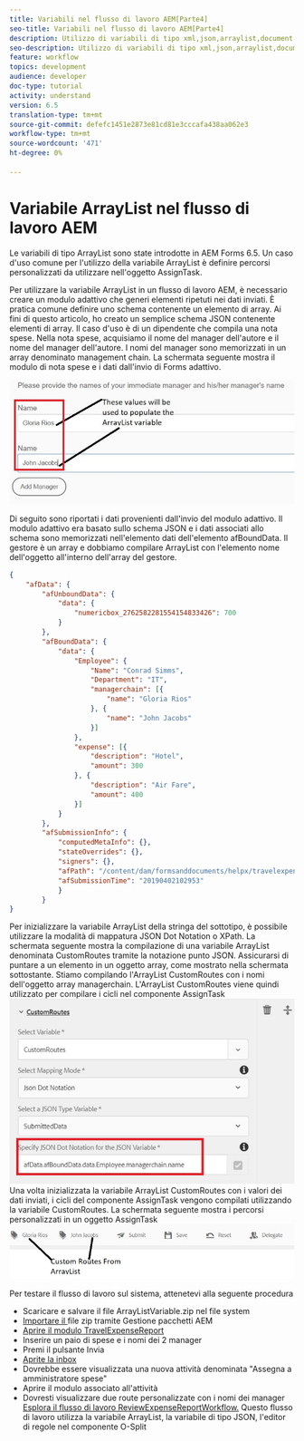 ```yaml
---
title: Variabili nel flusso di lavoro AEM[Parte4]
seo-title: Variabili nel flusso di lavoro AEM[Parte4]
description: Utilizzo di variabili di tipo xml,json,arraylist,document nel flusso di lavoro AEM
seo-description: Utilizzo di variabili di tipo xml,json,arraylist,document nel flusso di lavoro AEM
feature: workflow
topics: development
audience: developer
doc-type: tutorial
activity: understand
version: 6.5
translation-type: tm+mt
source-git-commit: defefc1451e2873e81cd81e3cccafa438aa062e3
workflow-type: tm+mt
source-wordcount: '471'
ht-degree: 0%

---
```



# Variabile ArrayList nel flusso di lavoro AEM

Le variabili di tipo ArrayList sono state introdotte in  AEM Forms 6.5. Un caso d&#39;uso comune per l&#39;utilizzo della variabile ArrayList è definire percorsi personalizzati da utilizzare nell&#39;oggetto AssignTask.

Per utilizzare la variabile ArrayList in un flusso di lavoro AEM, è necessario creare un modulo adattivo che generi elementi ripetuti nei dati inviati. È pratica comune definire uno schema contenente un elemento di array. Ai fini di questo articolo, ho creato un semplice schema JSON contenente elementi di array. Il caso d&#39;uso è di un dipendente che compila una nota spese. Nella nota spese, acquisiamo il nome del manager dell&#39;autore e il nome del manager dell&#39;autore. I nomi del manager sono memorizzati in un array denominato management chain. La schermata seguente mostra il modulo di nota spese e i dati dall&#39;invio di Forms adattivo.

![costReport](assets/expensereport.jpg)

Di seguito sono riportati i dati provenienti dall&#39;invio del modulo adattivo. Il modulo adattivo era basato sullo schema JSON e i dati associati allo schema sono memorizzati nell&#39;elemento dati dell&#39;elemento afBoundData. Il gestore è un array e dobbiamo compilare ArrayList con l&#39;elemento nome dell&#39;oggetto all&#39;interno dell&#39;array del gestore.

```json
{
    "afData": {
        "afUnboundData": {
            "data": {
                "numericbox_2762582281554154833426": 700
            }
        },
        "afBoundData": {
            "data": {
                "Employee": {
                    "Name": "Conrad Simms",
                    "Department": "IT",
                    "managerchain": [{
                        "name": "Gloria Rios"
                    }, {
                        "name": "John Jacobs"
                    }]
                },
                "expense": [{
                    "description": "Hotel",
                    "amount": 300
                }, {
                    "description": "Air Fare",
                    "amount": 400
                }]
            }
        },
        "afSubmissionInfo": {
            "computedMetaInfo": {},
            "stateOverrides": {},
            "signers": {},
            "afPath": "/content/dam/formsanddocuments/helpx/travelexpensereport",
            "afSubmissionTime": "20190402102953"
            }
        }
}
```

Per inizializzare la variabile ArrayList della stringa del sottotipo, è possibile utilizzare la modalità di mappatura JSON Dot Notation o XPath. La schermata seguente mostra la compilazione di una variabile ArrayList denominata CustomRoutes tramite la notazione punto JSON. Assicurarsi di puntare a un elemento in un oggetto array, come mostrato nella schermata sottostante. Stiamo compilando l&#39;ArrayList CustomRoutes con i nomi dell&#39;oggetto array managerchain.
L&#39;ArrayList CustomRoutes viene quindi utilizzato per compilare i cicli nel componente AssignTask
![percorsi personalizzati](assets/arraylist.jpg)
Una volta inizializzata la variabile ArrayList CustomRoutes con i valori dei dati inviati, i cicli del componente AssignTask vengono compilati utilizzando la variabile CustomRoutes. La schermata seguente mostra i percorsi personalizzati in un oggetto AssignTask
![asingtask](assets/customactions.jpg)

Per testare il flusso di lavoro sul sistema, attenetevi alla seguente procedura

* Scaricare e salvare il file ArrayListVariable.zip nel file system
* [Importare il ](assets/arraylistvariable.zip) file zip tramite Gestione pacchetti AEM
* [Aprire il modulo TravelExpenseReport](http://localhost:4502/content/dam/formsanddocuments/helpx/travelexpensereport/jcr:content?wcmmode=disabled)
* Inserire un paio di spese e i nomi dei 2 manager
* Premi il pulsante Invia
* [Aprite la inbox](http://localhost:4502/aem/inbox)
* Dovrebbe essere visualizzata una nuova attività denominata &quot;Assegna a amministratore spese&quot;
* Aprire il modulo associato all&#39;attività
* Dovresti visualizzare due route personalizzate con i nomi dei manager
   [Esplora il flusso di lavoro ReviewExpenseReportWorkflow.](http://localhost:4502/editor.html/conf/global/settings/workflow/models/ReviewExpenseReport.html) Questo flusso di lavoro utilizza la variabile ArrayList, la variabile di tipo JSON, l&#39;editor di regole nel componente O-Split
